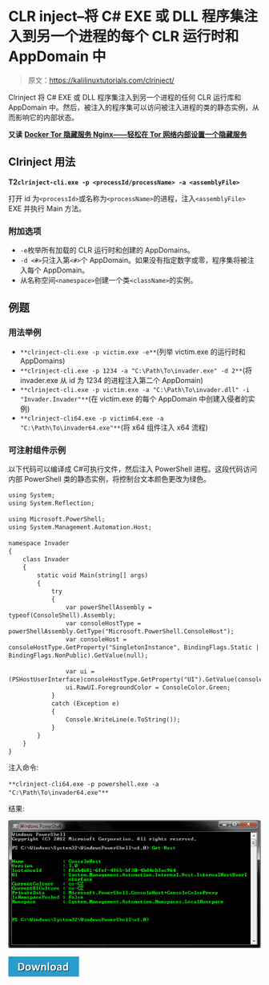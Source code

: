 # CLR inject–将 C# EXE 或 DLL 程序集注入到另一个进程的每个 CLR 运行时和 AppDomain 中

> 原文：<https://kalilinuxtutorials.com/clrinject/>

Clrinject 将 C# EXE 或 DLL 程序集注入到另一个进程的任何 CLR 运行库和 AppDomain 中。然后，被注入的程序集可以访问被注入进程的类的静态实例，从而影响它的内部状态。

**又读** [**Docker Tor 隐藏服务 Nginx——轻松在 Tor 网络内部设置一个隐藏服务**](https://kalilinuxtutorials.com/docker-tor-hidden-service-nginx/)

## **Clrinject 用法**

**T2`clrinject-cli.exe -p <processId/processName> -a <assemblyFile>`**

打开 id 为`<processId>`或名称为`<processName>`的进程，注入`<assemblyFile>` EXE 并执行 Main 方法。

### **附加选项**

*   `-e`枚举所有加载的 CLR 运行时和创建的 AppDomains。
*   `-d <#>`只注入第`<#>`个 AppDomain。如果没有指定数字或零，程序集将被注入每个 AppDomain。
*   从名称空间`<namespace>`创建一个类`<className>`的实例。

## **例题**

### **用法举例**

*   `**clrinject-cli.exe -p victim.exe -e**`(列举 victim.exe 的运行时和 AppDomains)
*   `**clrinject-cli.exe -p 1234 -a "C:\Path\To\invader.exe" -d 2**`(将 invader.exe 从 id 为 1234 的进程注入第二个 AppDomain)
*   `**clrinject-cli.exe -p victim.exe -a "C:\Path\To\invader.dll" -i "Invader.Invader"**`(在 victim.exe 的每个 AppDomain 中创建入侵者的实例)
*   `**clrinject-cli64.exe -p victim64.exe -a "C:\Path\To\invader64.exe"**`(将 x64 组件注入 x64 流程)

### **可注射组件示例**

以下代码可以编译成 C#可执行文件，然后注入 PowerShell 进程。这段代码访问内部 PowerShell 类的静态实例，将控制台文本颜色更改为绿色。

```
using System;
using System.Reflection;

using Microsoft.PowerShell;
using System.Management.Automation.Host;

namespace Invader
{
    class Invader
    {
        static void Main(string[] args)
        {
            try
            {
                var powerShellAssembly = typeof(ConsoleShell).Assembly;
                var consoleHostType = powerShellAssembly.GetType("Microsoft.PowerShell.ConsoleHost");
                var consoleHost = consoleHostType.GetProperty("SingletonInstance", BindingFlags.Static | BindingFlags.NonPublic).GetValue(null);

                var ui = (PSHostUserInterface)consoleHostType.GetProperty("UI").GetValue(consoleHost);
                ui.RawUI.ForegroundColor = ConsoleColor.Green;
            }
            catch (Exception e)
            {
                Console.WriteLine(e.ToString());
            }
        }
    }
}
```

注入命令:

`**clrinject-cli64.exe -p powershell.exe -a "C:\Path\To\invader64.exe"**`

结果:

![clrinject](img/c86c296050190903428c513c89588887.png)

[![](img/d861a9096555aeb1980fc054015933d7.png)](https://github.com/jonatan1024/clrinject)